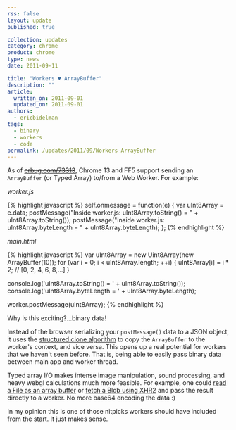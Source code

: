 ```yaml
---
rss: false
layout: update
published: true

collection: updates
category: chrome
product: chrome
type: news
date: 2011-09-11

title: "Workers ♥ ArrayBuffer"
description: ""
article:
  written_on: 2011-09-01
  updated_on: 2011-09-01
authors:
  - ericbidelman
tags:
  - binary
  - workers
  - code
permalink: /updates/2011/09/Workers-ArrayBuffer
---
```

As of <strike>[crbug.com/73313](http://crbug.com/73313)</strike>, Chrome 13 and FF5 support sending an `ArrayBuffer` (or Typed Array) to/from a Web Worker. For example:

*worker.js*

{% highlight javascript %}
self.onmessage = function(e) {
  var uInt8Array = e.data;
  postMessage("Inside worker.js: uInt8Array.toString() = " + uInt8Array.toString());
  postMessage("Inside worker.js: uInt8Array.byteLength = " + uInt8Array.byteLength);
};
{% endhighlight %}

*main.html*

{% highlight javascript %}
var uInt8Array = new Uint8Array(new ArrayBuffer(10));
for (var i = 0; i < uInt8Array.length; ++i) {
  uInt8Array[i] = i * 2; // [0, 2, 4, 6, 8,...]
}

console.log('uInt8Array.toString() = ' + uInt8Array.toString());
console.log('uInt8Array.byteLength = ' + uInt8Array.byteLength);

worker.postMessage(uInt8Array);
{% endhighlight %}

Why is this exciting?...binary data!

Instead of the browser serializing your `postMessage()` data to a JSON object, it uses the [structured clone algorithm](https://developer.mozilla.org/en/DOM/The_structured_clone_algorithm) to copy the `ArrayBuffer` to the worker's context, and vice versa. This opens up a real potential for workers that we haven't seen before. That is, being able to easily pass binary data between main app and worker thread.

Typed array I/O makes intense image manipulation, sound processing, and heavy webgl calculations much more feasible. For example, one could [read a File as an array buffer](http://www.html5rocks.com/en/tutorials/file/dndfiles/#toc-reading-files) or [fetch a Blob using XHR2](http://www.html5rocks.com/en/tutorials/file/xhr2/#toc-reponseTypeArrayBuffer) and pass the result directly to a worker. No more base64 encoding the data :)

In my opinion this is one of those nitpicks workers should have included from the start. It just makes sense.
